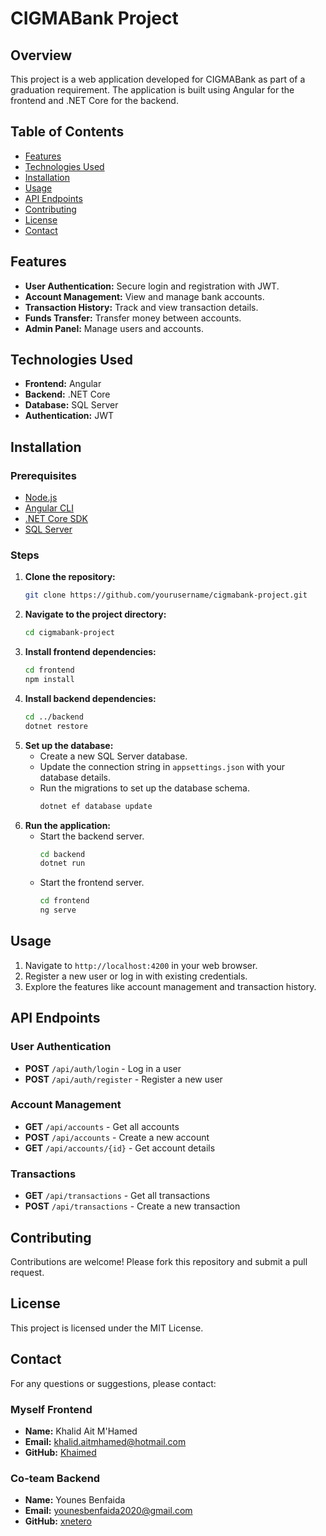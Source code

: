 # CIGMABank Project

## Overview

This project is a web application developed for CIGMABank as part of a graduation requirement. The application is built using Angular for the frontend and .NET Core for the backend.

## Table of Contents
- [Features](#features)
- [Technologies Used](#technologies-used)
- [Installation](#installation)
- [Usage](#usage)
- [API Endpoints](#api-endpoints)
- [Contributing](#contributing)
- [License](#license)
- [Contact](#contact)

## Features

- **User Authentication:** Secure login and registration with JWT.
- **Account Management:** View and manage bank accounts.
- **Transaction History:** Track and view transaction details.
- **Funds Transfer:** Transfer money between accounts.
- **Admin Panel:** Manage users and accounts.

## Technologies Used

- **Frontend:** Angular
- **Backend:** .NET Core
- **Database:** SQL Server
- **Authentication:** JWT

## Installation

### Prerequisites

- [Node.js](https://nodejs.org/en/download/package-manager/current)
- [Angular CLI](https://v17.angular.io/cli)
- [.NET Core SDK](https://dotnet.microsoft.com/en-us/download)
- [SQL Server](https://www.microsoft.com/en-us/sql-server/sql-server-downloads)

### Steps

1. **Clone the repository:**
    ```bash
    git clone https://github.com/yourusername/cigmabank-project.git
    ```
2. **Navigate to the project directory:**
    ```bash
    cd cigmabank-project
    ```
3. **Install frontend dependencies:**
    ```bash
    cd frontend
    npm install
    ```
4. **Install backend dependencies:**
    ```bash
    cd ../backend
    dotnet restore
    ```
5. **Set up the database:**
    - Create a new SQL Server database.
    - Update the connection string in `appsettings.json` with your database details.
    - Run the migrations to set up the database schema.
        ```bash
        dotnet ef database update
        ```
6. **Run the application:**
    - Start the backend server.
        ```bash
        cd backend
        dotnet run
        ```
    - Start the frontend server.
        ```bash
        cd frontend
        ng serve
        ```

## Usage

1. Navigate to `http://localhost:4200` in your web browser.
2. Register a new user or log in with existing credentials.
3. Explore the features like account management and transaction history.

## API Endpoints

### User Authentication

- **POST** `/api/auth/login` - Log in a user
- **POST** `/api/auth/register` - Register a new user

### Account Management

- **GET** `/api/accounts` - Get all accounts
- **POST** `/api/accounts` - Create a new account
- **GET** `/api/accounts/{id}` - Get account details

### Transactions

- **GET** `/api/transactions` - Get all transactions
- **POST** `/api/transactions` - Create a new transaction

## Contributing

Contributions are welcome! Please fork this repository and submit a pull request.

## License

This project is licensed under the MIT License.

## Contact

For any questions or suggestions, please contact:
### Myself Frontend
- **Name:** Khalid Ait M'Hamed
- **Email:** khalid.aitmhamed@hotmail.com
- **GitHub:** [Khaimed](https://github.com/khaimed)
### Co-team Backend
- **Name:** Younes Benfaida
- **Email:** younesbenfaida2020@gmail.com
- **GitHub:** [xnetero](https://github.com/xnetero)
